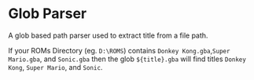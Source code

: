 # Glob Parser

A glob based path parser used to extract title from a file path.

If your ROMs Directory (eg. `D:\ROMS`) contains `Donkey Kong.gba`,`Super Mario.gba`, and `Sonic.gba` then the glob `${title}.gba` will find titles `Donkey Kong`, `Super Mario`, and `Sonic`.

